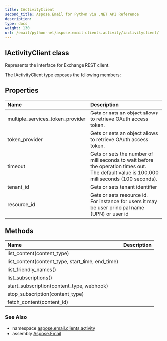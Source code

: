 ```yaml
---
title: IActivityClient
second_title: Aspose.Email for Python via .NET API Reference
description: 
type: docs
weight: 130
url: /email/python-net/aspose.email.clients.activity/iactivityclient/
---
```


## IActivityClient class

Represents the interface for Exchange REST client.

The IActivityClient type exposes the following members:
## Properties
| Name | Description |
| :- | :- |
|multiple_services_token_provider|Gets or sets an object allows to retrieve OAuth access token.|
|token_provider|Gets or sets an object allows to retrieve OAuth access token.|
|timeout|Gets or sets the number of milliseconds to wait before the operation times out.<br/>            The default value is 100,000 milliseconds (100 seconds).|
|tenant_id|Gets or sets tenant identifier|
|resource_id|Gets or sets resource id.<br/>            For instance for users it may be user principal name (UPN) or user id|
## Methods
| Name | Description |
| :- | :- |
|list_content(content_type)|  |
|list_content(content_type, start_time, end_time)|  |
|list_friendly_names()|  |
|list_subscriptions()|  |
|start_subscription(content_type, webhook)|  |
|stop_subscription(content_type)|  |
|fetch_content(content_id)|  |

### See Also

* namespace [aspose.email.clients.activity](/email/python-net/aspose.email.clients.activity/)
* assembly [Aspose.Email](/slides/python-net/)

